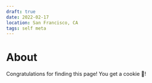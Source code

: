 ```yaml
---
draft: true
date: 2022-02-17
location: San Francisco, CA
tags: self meta
---
```


# About

Congratulations for finding this page! You get a cookie 🍪!
